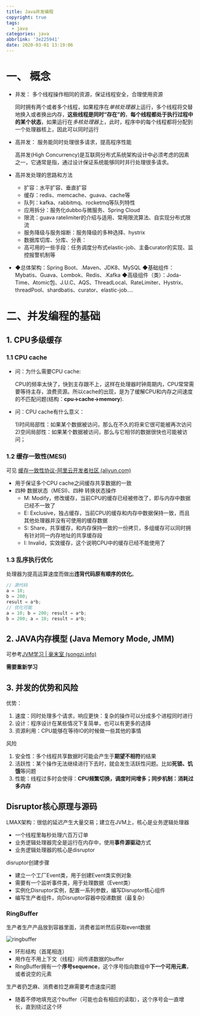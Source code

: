 ```yaml
---
title: Java并发编程
copyright: true
tags:
  - java
categories: java
abbrlink: '3e225941'
date: 2020-03-01 13:19:06
---
```




# 一、 概念

- 并发： 多个线程操作相同的资源，保证线程安全，合理使用资源

  同时拥有两个或者多个线程，如果程序在*单核处理器*上运行，多个线程将交替地换入或者换出内存，**这些线程是同时“存在”的**，**每个线程都处于执行过程中的某个状态**，如果运行在*多核处理器*上，此时，程序中的每个线程都将分配到一个处理器核上，因此可以同时运行

- 高并发：  服务能同时处理很多请求，提高程序性能

  高并发(High Concurrency)是互联网分布式系统架构设计中必须考虑的因素之一，它通常是指，通过设计保证系统能够同时并行处理很多请求。
  
- 高并发处理的思路和方法

  - 扩容：水平扩容、垂直扩容
  - 缓存：redis、memcache、guava、cache等
  - 队列：kafka、rabbitmq、rocketmq等队列特性
  - 应用拆分：服务化dubbo与微服务、Spring Cloud
  - 限流：guava ratelimiter的介绍与适用、常用限流算法、自实现分布式限流
  - 服务降级与服务熔断：服务降级的多种选择、hystrix
  - 数据库切库、分库、分表：
  - 高可用的一些手段：任务调度分布式elastic-job、主备curator的实现、监控报警机制等

- ◆总体架构：Spring Boot、.Maven、JDK8、MySQL
  ◆基础组件：Mybatis、Guava、Lombok、Redis、.Kafka
  ◆高级组件（类）：Joda-Time、Atomic包、J.U.C、AQS、ThreadLocal、RateLimiter、Hystrix、threadPool、shardbatis、curator、elastic-job.…

# 二、并发编程的基础

## 1. CPU多级缓存

### 1.1 CPU cache

- 问：为什么需要CPU cache:

  CPU的频率太快了，快到主存跟不上，这样在处理器时钟周期内，CPU常常需要等待主存，浪费资源。所以cache的出现，是为了缓解CPU和内存之间速度的不匹配问题(结构：**cpu->cache->memory**).

- 问：CPU cache有什么意义：

  1)时间局部性：如果某个数据被访问，那么在不久的将来它很可能被再次访问
  2)空间局部性：如果某个数据被访问，那么与它相邻的数据很快也可能被访问；

### 1.2 缓存一致性(MESI)

可见 [缓存一致性协议-阿里云开发者社区 (aliyun.com)](https://developer.aliyun.com/article/46661)

- 用于保证多个CPU cache之间缓存共享数据的一致
- 四种 数据状态（MESI)、四种 转换状态操作
  - M: Modify，修改缓存，当前CPU的缓存已经被修改了，即与内存中数据已经不一致了
  - E: Exclusive，独占缓存，当前CPU的缓存和内存中数据保持一致，而且其他处理器并没有可使用的缓存数据
  - S: Share，共享缓存，和内存保持一致的一份拷贝，多组缓存可以同时拥有针对同一内存地址的共享缓存段
  - I: Invalid，实效缓存，这个说明CPU中的缓存已经不能使用了

### 1.3 乱序执行优化

处理器为提高运算速度而做出**违背代码原有顺序的优化**。

``` java
// 源代码
a = 10;
b = 200;
result = a*b;
// 优化可能
a = 10; b = 200; result = a*b;
b = 200; a = 10; result = a*b;
```

## 2. JAVA内存模型 (Java Memory Mode, JMM)

可参考[JVM学习 | 毫末室 (songzi.info)](https://songzi.info/post/f0242a65/)

**需要重新学习**



## 3. 并发的优势和风险

优势：

1. 速度：同时处理多个请求，响应更快：复杂的操作可以分成多个进程同时进行
2. 设计：程序设计在某些情况下复简单，也可以有更多的选择
3. 资源利用：CPU能够在等待IO的时候做一些其他的事情

风险

1. 安全性：多个线程共享数据时可能会产生于**期望不相符**的结果
2. 活跃性：某个操作无法继续进行下去时，就会发生活跃性问题。比如**死锁、饥饿**等问题
3. 性能：线程过多时会使得：**CPU频繁切换，调度时间增多；同步机制：消耗过多内存**




## Disruptor核心原理与源码

LMAX架构：很低的延迟产生大量交易；建立在JVM上，核心是业务逻辑处理器

- 一个线程里每秒处理六百万订单
- 业务逻辑处理器完全是运行在内存中，使用**事件源驱动**方式
- 业务逻辑处理器的核心是disruptor

disruptor创建步骤

- 建立一个工厂Event类，用于创建Event类实例对象
- 需要有一个监听事件类，用于处理数据（Event类）
- 实例化Disruptor实例，配置一系列参数，编写Disruptor核心组件
- 编写生产者组件，向Disruptor容器中投递数据（最复杂）



### RingBuffer

生产者生产产品放到容器里面，消费者监听然后获取event数据

![ringbuffer](https://songzi-blog-pic.oss-cn-hangzhou.aliyuncs.com/ringbuffer.PNG)

- 环形结构（首尾相连）
- 用作在不用上下文（线程）间传递数据的buffer
- RingBuffer拥有一个**序号sequence**，这个序号指向数组中**下一个可用元素**，或者说空的元素



生产者扔芝麻、消费者捡芝麻需要考虑速度问题

- 随着不停地填充这个buffer（可能也会有相应的读取），这个序号会一直增长，直到绕过这个环













